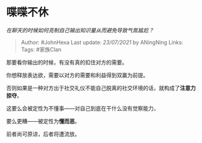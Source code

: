 # 喋喋不休
*在聊天的时候如何克制自己输出知识量从而避免导致气氛尴尬？*

> Author: #JohnHexa
Last update: *23/07/2021* by ANingNing
Links:
Tags:  #家族Clan



那要看你输出的时候，有没有真的扣住对方的需要。

你想释放表达欲，需要以对方的需要和利益得到双赢为前提。

否则如果是一种对方出于社交礼仪不能自己脱离的社交环境的话，就构成了**注意力掠夺**。

这要么会被定性为不懂事——对自己到底在干什么没有觉察能力，

要么更糟——被定性为**懂而恶**。

前者尚可原谅，后者将遭流放。



